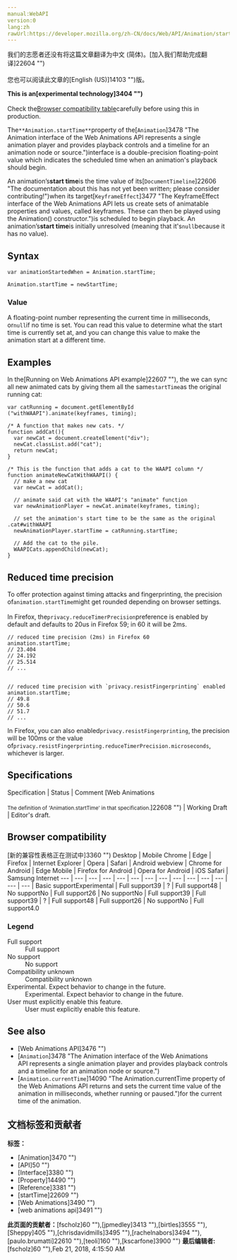 ```yaml
---
manual:WebAPI
version:0
lang:zh
rawUrl:https://developer.mozilla.org/zh-CN/docs/Web/API/Animation/startTime
---
```




<bdi>我们的志愿者还没有将这篇文章翻译为<bdi>中文 (简体)</bdi>。[加入我们帮助完成翻译]22604 "")<br></br>您也可以阅读此文章的[English (US)]14103 "")版。</bdi>






**This is an[experimental technology]3404 "")**<br></br>Check the[Browser compatibility table](%3459#Browser_compatibility "")carefully before using this in production.




The`**Animation.startTime**`property of the[`Animation`]3478 "The Animation interface of the Web Animations API represents a single animation player and provides playback controls and a timeline for an animation node or source.")interface is a double-precision floating-point value which indicates the scheduled time when an animation&#39;s playback should begin.



An animation’s**start time**is the time value of its[`DocumentTimeline`]22606 "The documentation about this has not yet been written; please consider contributing!")when its target[`KeyframeEffect`]3477 "The KeyframeEffect interface of the Web Animations API lets us create sets of animatable properties and values, called keyframes. These can then be played using the Animation() constructor.")is scheduled to begin playback. An animation’s**start time**is initially unresolved (meaning that it&#39;s`null`because it has no value).


## Syntax<a name="Syntax"></a>

```
var animationStartedWhen = Animation.startTime;

Animation.startTime = newStartTime;
```

### Value<a name="Value"></a>


A floating-point number representing the current time in milliseconds, or`null`if no time is set. You can read this value to determine what the start time is currently set at, and you can change this value to make the animation start at a different time.


## Examples<a name="Examples"></a>


In the[Running on Web Animations API example]22607 ""), the we can sync all new animated cats by giving them all the same`startTime`as the original running cat:


```
var catRunning = document.getElementById ("withWAAPI").animate(keyframes, timing);

/* A function that makes new cats. */
function addCat(){
  var newCat = document.createElement("div");
  newCat.classList.add("cat");
  return newCat;
}

/* This is the function that adds a cat to the WAAPI column */
function animateNewCatWithWAAPI() {
  // make a new cat
  var newCat = addCat();

  // animate said cat with the WAAPI's "animate" function
  var newAnimationPlayer = newCat.animate(keyframes, timing);

  // set the animation's start time to be the same as the original .cat#withWAAPI
  newAnimationPlayer.startTime = catRunning.startTime;

  // Add the cat to the pile.
  WAAPICats.appendChild(newCat);
}
```

## Reduced time precision<a name="Reduced_time_precision"></a>


To offer protection against timing attacks and fingerprinting, the precision of`animation.startTime`might get rounded depending on browser settings.<br></br>In Firefox, the`privacy.reduceTimerPrecision`preference is enabled by default and defaults to 20us in Firefox 59; in 60 it will be 2ms.


```
// reduced time precision (2ms) in Firefox 60
animation.startTime;
// 23.404
// 24.192
// 25.514
// ...


// reduced time precision with `privacy.resistFingerprinting` enabled
animation.startTime;
// 49.8
// 50.6
// 51.7
// ...
```


In Firefox, you can also enabled`privacy.resistFingerprinting`, the precision will be 100ms or the value of`privacy.resistFingerprinting.reduceTimerPrecision.microseconds`, whichever is larger.


## Specifications<a name="Specifications"></a>
Specification | Status | Comment 
[Web Animations<br></br><small>The definition of &#39;Animation.startTime&#39; in that specification.</small>]22608 "") | Working Draft | Editor&#39;s draft. 


## Browser compatibility<a name="Browser_compatibility"></a>
[新的兼容性表格正在测试中<i></i>]3360 "")
<abbr>Desktop<i></i></abbr> | <abbr>Mobile<i></i></abbr> 
<abbr>Chrome<i></i></abbr> | <abbr>Edge<i></i></abbr> | <abbr>Firefox<i></i></abbr> | <abbr>Internet Explorer<i></i></abbr> | <abbr>Opera<i></i></abbr> | <abbr>Safari<i></i></abbr> | <abbr>Android webview<i></i></abbr> | <abbr>Chrome for Android<i></i></abbr> | <abbr>Edge Mobile<i></i></abbr> | <abbr>Firefox for Android<i></i></abbr> | <abbr>Opera for Android<i></i></abbr> | <abbr>iOS Safari<i></i></abbr> | <abbr>Samsung Internet<i></i></abbr> 
 ---  |  ---  |  ---  |  ---  |  ---  |  ---  |  ---  |  ---  |  ---  |  ---  |  ---  |  ---  |  ---  |  ---  | 
Basic support<abbr>Experimental<i></i></abbr> | <abbr>Full support</abbr>39 | <abbr>?</abbr> | <abbr>Full support</abbr>48 | <abbr>No support</abbr>No | <abbr>Full support</abbr>26 | <abbr>No support</abbr>No | <abbr>Full support</abbr>39 | <abbr>Full support</abbr>39 | <abbr>?</abbr> | <abbr>Full support</abbr>48 | <abbr>Full support</abbr>26 | <abbr>No support</abbr>No | <abbr>Full support</abbr>4.0 


### Legend<a name="Legend"></a>
<dl><dt id=''><abbr>Full support</abbr></dt><dd>Full support</dd><dt id=''><abbr>No support</abbr></dt><dd>No support</dd><dt id=''><abbr>Compatibility unknown</abbr></dt><dd>Compatibility unknown</dd><dt id=''><abbr>Experimental. Expect behavior to change in the future.<i></i></abbr></dt><dd>Experimental. Expect behavior to change in the future.</dd><dt id=''><abbr>User must explicitly enable this feature.<i></i></abbr></dt><dd>User must explicitly enable this feature.</dd></dl>


## See also<a name="See_also"></a>

* [Web Animations API]3476 "")
* [`Animation`]3478 "The Animation interface of the Web Animations API represents a single animation player and provides playback controls and a timeline for an animation node or source.")
* [`Animation.currentTime`]14090 "The Animation.currentTime property of the Web Animations API returns and sets the current time value of the animation in milliseconds, whether running or paused.")for the current time of the animation.



## 文档标签和贡献者
**标签：**
* [Animation]3470 "")
* [API]50 "")
* [Interface]3380 "")
* [Property]14490 "")
* [Reference]3381 "")
* [startTime]22609 "")
* [Web Animations]3490 "")
* [web animations api]3491 "")

**此页面的贡献者：**[fscholz]60 ""),[jpmedley]3413 ""),[birtles]3555 ""),[Sheppy]405 ""),[chrisdavidmills]3495 ""),[rachelnabors]3494 ""),[paulo.brumatti]22610 ""),[teoli]160 ""),[kscarfone]3900 "")
**最后编辑者:**[fscholz]60 ""),<time>Feb 21, 2018, 4:15:50 AM</time>


